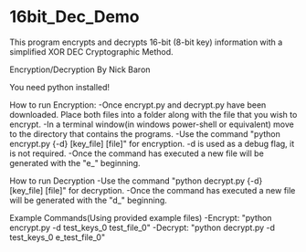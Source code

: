 # 16bit_Dec_Demo
This program encrypts and decrypts 16-bit (8-bit key) information with a simplified XOR DEC Cryptographic Method.

Encryption/Decryption
By Nick Baron

You need python installed!

How to run Encryption:
    -Once encrypt.py and decrypt.py have been downloaded. Place both files into a folder along with the file that you wish to encrypt.
    -In a terminal window(in windows power-shell or equivalent) move to the directory that contains the programs.
    -Use the command "python encrypt.py {-d} [key_file] [file]" for encryption. -d is used as a debug flag, it is not required.
    -Once the command has executed a new file will be generated with the "e_" beginning.

How to run Decryption
    -Use the command "python decrypt.py {-d} [key_file] [file]" for decryption.
    -Once the command has executed a new file will be generated with the "d_" beginning.

Example Commands(Using provided example files)
    -Encrypt: "python encrypt.py -d test_keys_0 test_file_0"
    -Decrypt: "python decrypt.py -d test_keys_0 e_test_file_0"
